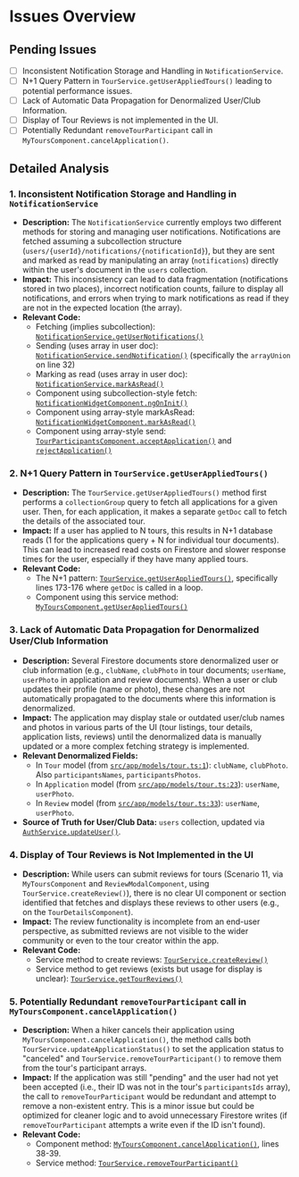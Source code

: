 # Issues Overview

## Pending Issues

- [ ] Inconsistent Notification Storage and Handling in `NotificationService`.
- [ ] N+1 Query Pattern in `TourService.getUserAppliedTours()` leading to potential performance issues.
- [ ] Lack of Automatic Data Propagation for Denormalized User/Club Information.
- [ ] Display of Tour Reviews is not implemented in the UI.
- [ ] Potentially Redundant `removeTourParticipant` call in `MyToursComponent.cancelApplication()`.

## Detailed Analysis

### 1. Inconsistent Notification Storage and Handling in `NotificationService`
   - **Description:** The `NotificationService` currently employs two different methods for storing and managing user notifications. Notifications are fetched assuming a subcollection structure (`users/{userId}/notifications/{notificationId}`), but they are sent and marked as read by manipulating an array (`notifications`) directly within the user's document in the `users` collection.
   - **Impact:** This inconsistency can lead to data fragmentation (notifications stored in two places), incorrect notification counts, failure to display all notifications, and errors when trying to mark notifications as read if they are not in the expected location (the array).
   - **Relevant Code:**
     - Fetching (implies subcollection): [`NotificationService.getUserNotifications()`](src/app/services/notification.service.ts:13)
     - Sending (uses array in user doc): [`NotificationService.sendNotification()`](src/app/services/notification.service.ts:23) (specifically the `arrayUnion` on line 32)
     - Marking as read (uses array in user doc): [`NotificationService.markAsRead()`](src/app/services/notification.service.ts:36)
     - Component using subcollection-style fetch: [`NotificationWidgetComponent.ngOnInit()`](src/app/components/notification-widget/notification-widget.component.ts:24)
     - Component using array-style markAsRead: [`NotificationWidgetComponent.markAsRead()`](src/app/components/notification-widget/notification-widget.component.ts:33)
     - Component using array-style send: [`TourParticipantsComponent.acceptApplication()`](src/app/components/tour-participants/tour-participants.component.ts:82) and [`rejectApplication()`](src/app/components/tour-participants/tour-participants.component.ts:63)

### 2. N+1 Query Pattern in `TourService.getUserAppliedTours()`
   - **Description:** The `TourService.getUserAppliedTours()` method first performs a `collectionGroup` query to fetch all applications for a given user. Then, for each application, it makes a separate `getDoc` call to fetch the details of the associated tour.
   - **Impact:** If a user has applied to N tours, this results in N+1 database reads (1 for the applications query + N for individual tour documents). This can lead to increased read costs on Firestore and slower response times for the user, especially if they have many applied tours.
   - **Relevant Code:**
     - The N+1 pattern: [`TourService.getUserAppliedTours()`](src/app/services/tour.service.ts:163), specifically lines 173-176 where `getDoc` is called in a loop.
     - Component using this service method: [`MyToursComponent.getUserAppliedTours()`](src/app/components/my-tours/my-tours.component.ts:32)

### 3. Lack of Automatic Data Propagation for Denormalized User/Club Information
   - **Description:** Several Firestore documents store denormalized user or club information (e.g., `clubName`, `clubPhoto` in tour documents; `userName`, `userPhoto` in application and review documents). When a user or club updates their profile (name or photo), these changes are not automatically propagated to the documents where this information is denormalized.
   - **Impact:** The application may display stale or outdated user/club names and photos in various parts of the UI (tour listings, tour details, application lists, reviews) until the denormalized data is manually updated or a more complex fetching strategy is implemented.
   - **Relevant Denormalized Fields:**
     - In `Tour` model (from [`src/app/models/tour.ts:1`](src/app/models/tour.ts:1)): `clubName`, `clubPhoto`. Also `participantsNames`, `participantsPhotos`.
     - In `Application` model (from [`src/app/models/tour.ts:23`](src/app/models/tour.ts:23)): `userName`, `userPhoto`.
     - In `Review` model (from [`src/app/models/tour.ts:33`](src/app/models/tour.ts:33)): `userName`, `userPhoto`.
   - **Source of Truth for User/Club Data:** `users` collection, updated via [`AuthService.updateUser()`](src/app/services/auth.service.ts:82).

### 4. Display of Tour Reviews is Not Implemented in the UI
   - **Description:** While users can submit reviews for tours (Scenario 11, via `MyToursComponent` and `ReviewModalComponent`, using `TourService.createReview()`), there is no clear UI component or section identified that fetches and displays these reviews to other users (e.g., on the `TourDetailsComponent`).
   - **Impact:** The review functionality is incomplete from an end-user perspective, as submitted reviews are not visible to the wider community or even to the tour creator within the app.
   - **Relevant Code:**
     - Service method to create reviews: [`TourService.createReview()`](src/app/services/tour.service.ts:184)
     - Service method to get reviews (exists but usage for display is unclear): [`TourService.getTourReviews()`](src/app/services/tour.service.ts:188)

### 5. Potentially Redundant `removeTourParticipant` call in `MyToursComponent.cancelApplication()`
   - **Description:** When a hiker cancels their application using `MyToursComponent.cancelApplication()`, the method calls both `TourService.updateApplicationStatus()` to set the application status to "canceled" and `TourService.removeTourParticipant()` to remove them from the tour's participant arrays.
   - **Impact:** If the application was still "pending" and the user had not yet been accepted (i.e., their ID was not in the tour's `participantsIds` array), the call to `removeTourParticipant` would be redundant and attempt to remove a non-existent entry. This is a minor issue but could be optimized for cleaner logic and to avoid unnecessary Firestore writes (if `removeTourParticipant` attempts a write even if the ID isn't found).
   - **Relevant Code:**
     - Component method: [`MyToursComponent.cancelApplication()`](src/app/components/my-tours/my-tours.component.ts:37), lines 38-39.
     - Service method: [`TourService.removeTourParticipant()`](src/app/services/tour.service.ts:127)